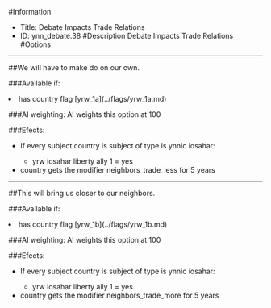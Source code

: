 #Information
 - Title: Debate Impacts Trade Relations
 - ID: ynn_debate.38
#Description
Debate Impacts Trade Relations
#Options

___
##We will have to make do on our own.

###Available if:
<li>has country flag [yrw_1a](../flags/yrw_1a.md)</li>

###AI weighting:
AI weights this option at 100


###Efects:<ul><li>If every subject country is subject of type is ynnic iosahar:</li><ul><li>yrw iosahar liberty ally 1 = yes</li></ul><li>country gets the modifier neighbors_trade_less for 5 years</li></ul>

___
##This will bring us closer to our neighbors.

###Available if:
<li>has country flag [yrw_1b](../flags/yrw_1b.md)</li>

###AI weighting:
AI weights this option at 100


###Efects:<ul><li>If every subject country is subject of type is ynnic iosahar:</li><ul><li>yrw iosahar liberty ally 1 = yes</li></ul><li>country gets the modifier neighbors_trade_more for 5 years</li></ul>
